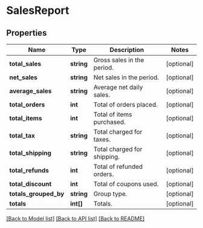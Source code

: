 # SalesReport

## Properties
Name | Type | Description | Notes
------------ | ------------- | ------------- | -------------
**total_sales** | **string** | Gross sales in the period. | [optional] 
**net_sales** | **string** | Net sales in the period. | [optional] 
**average_sales** | **string** | Average net daily sales. | [optional] 
**total_orders** | **int** | Total of orders placed. | [optional] 
**total_items** | **int** | Total of items purchased. | [optional] 
**total_tax** | **string** | Total charged for taxes. | [optional] 
**total_shipping** | **string** | Total charged for shipping. | [optional] 
**total_refunds** | **int** | Total of refunded orders. | [optional] 
**total_discount** | **int** | Total of coupons used. | [optional] 
**totals_grouped_by** | **string** | Group type. | [optional] 
**totals** | **int[]** | Totals. | [optional] 

[[Back to Model list]](../../README.md#documentation-for-models) [[Back to API list]](../../README.md#documentation-for-api-endpoints) [[Back to README]](../../README.md)

